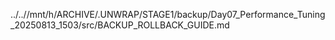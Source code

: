 ../..//mnt/h/ARCHIVE/.UNWRAP/STAGE1/backup/Day07_Performance_Tuning_20250813_1503/src/BACKUP_ROLLBACK_GUIDE.md